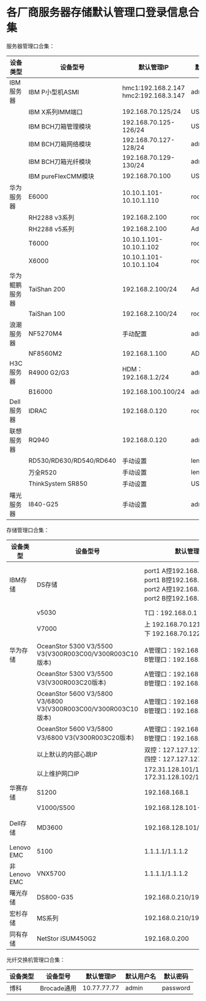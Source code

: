 # 各厂商服务器存储默认管理口登录信息合集

服务器管理口合集：

| 设备类型       | 设备型号                | 默认管理IP                            | 默认用户名    | 默认密码   |
| -------------- | ----------------------- | ------------------------------------- | ------------- | ---------- |
| IBM服务器      | IBM P小型机ASMI         | hmc1:192.168.2.147 hmc2:192.168.3.147 | admin         | admin      |
|                | IBM X系列IMM端口        | 192.168.70.125/24                     | USERID        | PASSW0RD   |
|                | IBM BCH刀箱管理模块     | 192.168.70.125-126/24                 | USERID        | PASSW0RD   |
|                | IBM BCH刀箱网络模块     | 192.168.70.127-128/24                 | admin         | admin      |
|                | IBM BCH刀箱光纤模块     | 192.168.70.129-130/24                 | admin         | pasword    |
|                | IBM pureFlexCMM模块     | 192.168.70.100                        | USERID        | PASSW0RD   |
| 华为服务器     | E6000                   | 10.10.1.101-10.10.1.110               | root          | Huawei12#$ |
|                | RH2288 v3系列           | 192.168.2.100                         | root          | Huawei12#$ |
|                | RH2288 v5系列           | 192.168.2.100                         | Administrator | Admin@9000 |
|                | T6000                   | 10.10.1.101-10.10.1.102               | root          | Huawei12#$ |
|                | X6000                   | 10.10.1.101-10.10.1.104               | root          | Huawei12#$ |
| 华为鲲鹏服务器 | TaiShan 200             | 192.168.2.100/24                      | Administrator | Admin@9000 |
|                | TaiShan 100             | 192.168.2.100/24                      | root          | Huawei12#$ |
| 浪潮服务器     | NF5270M4                | 手动配置                              | admin         | admin      |
|                | NF8560M2                | 192.168.1.100                         | ADMIN         | ADMIN      |
| H3C服务器      | R4900 G2/G3             | HDM：192.168.1.2/24                   | admin         | Password@_ |
|                | B16000                  | 192.168.100.100/24                    | admin         | Password@_ |
| Dell服务器     | IDRAC                   | 192.168.0.120                         | root          | calvin     |
| 联想服务器     | RQ940                   | 192.168.0.120                         | admin         | admin      |
|                | RD530/RD630/RD540/RD640 | 手动设置                              | lenovo        | len0vO     |
|                | 万全R520                | 手动设置                              | lenovo        | lenovo     |
|                | ThinkSystem SR850       | 手动设置                              | USERID        | PASSW0RD   |
| 曙光服务器     | I840-G25                | 手动设置                              | admin         | admin      |

存储管理口合集：

| 设备类型     | 设备型号                                                     | 默认管理IP                                                   | 默认用户名                                  | 默认密码      |
| ------------ | ------------------------------------------------------------ | ------------------------------------------------------------ | ------------------------------------------- | ------------- |
| IBM存储      | DS存储                                                       | port1 A控192.168.128.101/24<br>port1 B控192.168.128.102/24<br/>port2 A控192.168.129.101/24<br/>port2 B控192.168.129.102/24 | 用IBM DS Storage Manager Client管理软件连接 |               |
|              | v5030                                                        | T口：192.168.0.1                                             | superuser                                   | passw0rd      |
|              | V7000                                                        | 上 192.168.70.121<br/>下 192.168.70.122                      | superuser                                   | passw0rd      |
|              |                                                              |                                                              |                                             |               |
| 华为存储     | OceanStor 5300 V3/5500     V3(V300R003C00/V300R003C10版本)   | A管理口：192.168.128.101/24     B管理口：192.168.128.102/24  | admin                                       | Admin@storage |
|              | OceanStor 5300 V3/5500     V3(V300R003C20版本)               | A管理口：192.168.128.101/16     B管理口：192.168.128.102/16  | admin                                       | Admin@storage |
|              | OceanStor 5600 V3/5800 V3/6800  V3(V300R003C00/V300R003C10版本) | A管理口：192.168.128.101/16     B管理口：192.168.128.102/16  | admin                                       | Admin@storage |
|              | OceanStor 5600 V3/5800 V3/6800 V3(V300R003C20版本)           | A管理口：192.168.128.101/16     B管理口：192.168.128.102/16  | admin                                       | Admin@storage |
|              | 以上默认的内部心跳IP                                         | 双控：127.127.127.10-11/24     四控：127.127.127.10-13/24    |                                             |               |
|              | 以上维护网口IP                                               | 172.31.128.101/16     172.31.128.102/16                      |                                             |               |
| 华赛存储     | S1200                                                        | 192.168.168.1                                                | root                                        | password      |
|              | V1000/S500                                                   | 192.168.128.101-102/24                                       | admin                                       | 123456        |
| Dell存储     | MD3600                                                       | 192.168.128.101/102                                          | 用DELL MDSM软件连接                         |               |
| Lenovo EMC   | 5100                                                         | 1.1.1.1/1.1.1.2                                              | root                                        | lenovo        |
| 非Lenovo EMC | VNX5700                                                      | 1.1.1.1/1.1.1.2                                              | sysadmin                                    | sysadmin      |
| 曙光存储     | DS800-G35                                                    | 192.168.0.210/192.168.0.220                                  | admin                                       | admin         |
| 宏杉存储     | MS系列                                                       | 192.168.0.210/192.168.0.220                                  | admin                                       | admin         |
| 同有存储     | NetStor iSUM450G2                                            | 192.168.0.200                                                | administator                                | password      |

光纤交换机管理口合集：

| 设备类型 | 设备型号    | 默认管理IP  | 默认用户名 | 默认密码 |
| -------- | ----------- | ----------- | ---------- | -------- |
| 博科     | Brocade通用 | 10.77.77.77 | admin      | password |

